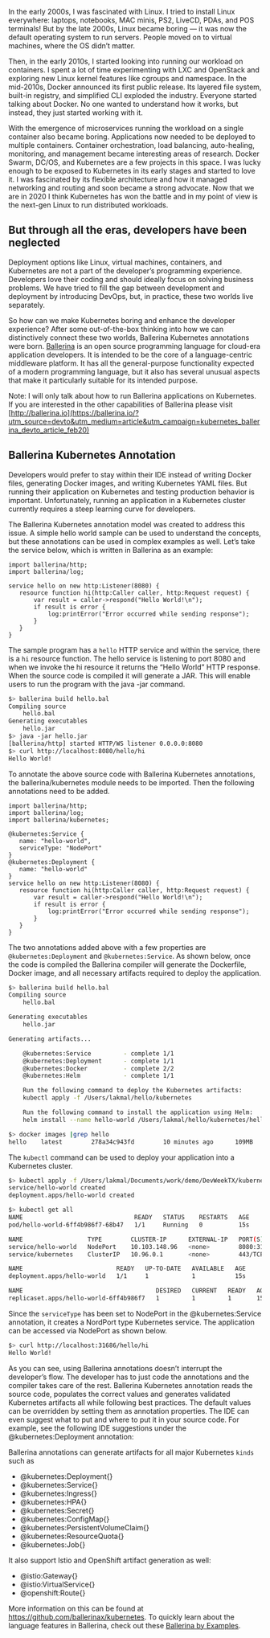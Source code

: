 
In the early 2000s, I was fascinated with Linux. I tried to install Linux everywhere: laptops, notebooks, MAC minis, PS2, LiveCD, PDAs, and POS terminals! But by the late 2000s, Linux became boring — it was now the default operating system to run servers. People moved on to virtual machines, where the OS didn’t matter.

Then, in the early 2010s, I started looking into running our workload on containers. I spent a lot of time experimenting with LXC and OpenStack and exploring new Linux kernel features like cgroups and namespace. In the mid-2010s, Docker announced its first public release. Its layered file system, built-in registry, and simplified CLI exploded the industry. Everyone started talking about Docker. No one wanted to understand how it works, but instead, they just started working with it. 

With the emergence of microservices running the workload on a single container also became boring. Applications now needed to be deployed to multiple containers. Container orchestration, load balancing, auto-healing, monitoring, and management became interesting areas of research. Docker Swarm, DC/OS, and Kubernetes are a few projects in this space. I was lucky enough to be exposed to Kubernetes in its early stages and started to love it. I was fascinated by its flexible architecture and how it managed networking and routing and soon became a strong advocate. Now that we are in 2020 I think Kubernetes has won the battle and in my point of view is the next-gen Linux to run distributed workloads.

## But through all the eras, developers have been neglected

Deployment options like Linux, virtual machines, containers, and Kubernetes are not a part of the developer’s programming experience. Developers love their coding and should ideally focus on solving business problems. We have tried to fill the gap between development and deployment by introducing DevOps, but, in practice, these two worlds live separately.

So how can we make Kubernetes boring and enhance the developer experience? After some out-of-the-box thinking into how we can distinctively connect these two worlds, Ballerina Kubernetes annotations were born. [Ballerina](https://ballerina.io/?utm_source=devto&utm_medium=article&utm_campaign=kubernetes_ballerina_devto_article_feb20) is an open source programming language for cloud-era application developers. It is intended to be the core of a language-centric middleware platform. It has all the general-purpose functionality expected of a modern programming language, but it also has several unusual aspects that make it particularly suitable for its intended purpose.

Note: I will only talk about how to run Ballerina applications on Kubernetes. If you are interested in the other capabilities of Ballerina please visit [http://ballerina.io](https://ballerina.io/?utm_source=devto&utm_medium=article&utm_campaign=kubernetes_ballerina_devto_article_feb20)

## Ballerina Kubernetes Annotation

Developers would prefer to stay within their IDE instead of writing Docker files, generating Docker images, and writing Kubernetes YAML files. But running their application on Kubernetes and testing production behavior is important. Unfortunately, running an application in a Kubernetes cluster currently requires a steep learning curve for developers. 

The Ballerina Kubernetes annotation model was created to address this issue. A simple hello world sample can be used to understand the concepts, but these annotations can be used in complex examples as well. Let’s take the service below, which is written in Ballerina as an example:

```ballerina
import ballerina/http;
import ballerina/log;
 
service hello on new http:Listener(8080) {
   resource function hi(http:Caller caller, http:Request request) {
       var result = caller->respond("Hello World!\n");
       if result is error {
           log:printError("Error occurred while sending response");
       }
   }
}
```

The sample program has a `hello` HTTP service and within the service, there is a `hi` resource function. The hello service is listening to port 8080 and when we invoke the hi resource it returns the “Hello World” HTTP response. When the source code is compiled it will generate a JAR. This will enable users to run the program with the java -jar command.

```bash
$> ballerina build hello.bal 
Compiling source
	hello.bal
Generating executables
	hello.jar
$> java -jar hello.jar 
[ballerina/http] started HTTP/WS listener 0.0.0.0:8080
$> curl http://localhost:8080/hello/hi
Hello World!
```
To annotate the above source code with Ballerina Kubernetes annotations, the ballerina/kubernetes module needs to be imported. Then the following annotations need to be added.

```ballerina
import ballerina/http;
import ballerina/log;
import ballerina/kubernetes;
 
@kubernetes:Service {
   name: "hello-world",
   serviceType: "NodePort"
}
@kubernetes:Deployment {
   name: "hello-world"
}
service hello on new http:Listener(8080) {
   resource function hi(http:Caller caller, http:Request request) {
       var result = caller->respond("Hello World!\n");
       if result is error {
           log:printError("Error occurred while sending response");
       }
   }
}
```

The two annotations added above with a few properties are `@kubernetes:Deployment` and `@kubernetes:Service`. As shown below, once the code is compiled the Ballerina compiler will generate the Dockerfile, Docker image, and all necessary artifacts required to deploy the application.

```bash
$> ballerina build hello.bal 
Compiling source
	hello.bal

Generating executables
	hello.jar

Generating artifacts...

	@kubernetes:Service			- complete 1/1
	@kubernetes:Deployment		- complete 1/1
	@kubernetes:Docker			- complete 2/2 
	@kubernetes:Helm			- complete 1/1

	Run the following command to deploy the Kubernetes artifacts: 
	kubectl apply -f /Users/lakmal/hello/kubernetes

	Run the following command to install the application using Helm: 
	helm install --name hello-world /Users/lakmal/hello/kubernetes/hello-world

$> docker images |grep hello
hello    latest        278a34c943fd        10 minutes ago      109MB
```
The `kubectl` command can be used to deploy your application into a Kubernetes cluster. 
```bash
$> kubectl apply -f /Users/lakmal/Documents/work/demo/DevWeekTX/kubernetes
service/hello-world created
deployment.apps/hello-world created

$> kubectl get all
NAME                               READY   STATUS    RESTARTS   AGE
pod/hello-world-6ff4b986f7-68b47   1/1     Running   0          15s

NAME                  TYPE        CLUSTER-IP      EXTERNAL-IP   PORT(S)          AGE
service/hello-world   NodePort    10.103.148.96   <none>        8080:31686/TCP   15s
service/kubernetes    ClusterIP   10.96.0.1       <none>        443/TCP          21d

NAME                          READY   UP-TO-DATE   AVAILABLE   AGE
deployment.apps/hello-world   1/1     1            1           15s

NAME                                     DESIRED   CURRENT   READY   AGE
replicaset.apps/hello-world-6ff4b986f7   1         1         1       15s
```

Since the `serviceType` has been set to NodePort in the @kubernetes:Service annotation, it creates a NordPort type Kubernetes service. The application can be accessed via NodePort as shown below.
```bash
$> curl http://localhost:31686/hello/hi
Hello World!
```
As you can see, using Ballerina annotations doesn’t interrupt the developer’s flow. The developer has to just code the annotations and the compiler takes care of the rest. Ballerina Kubernetes annotation reads the source code, populates the correct values and generates validated Kubernetes artifacts all while following best practices. The default values can be overridden by setting them as annotation properties. The IDE can even suggest what to put and where to put it in your source code. For example, see the following IDE suggestions under the @kubernetes:Deployment annotation:

[]()

Ballerina annotations can generate artifacts for all major Kubernetes `kinds` such as
- @kubernetes:Deployment{}
- @kubernetes:Service{}
- @kubernetes:Ingress{}
- @kubernetes:HPA{}
- @kubernetes:Secret{}
- @kubernetes:ConfigMap{}
- @kubernetes:PersistentVolumeClaim{}
- @kubernetes:ResourceQuota{}
- @kubernetes:Job{}

It also support Istio and OpenShift artifact generation as well:
- @istio:Gateway{}
- @istio:VirtualService{}
- @openshift:Route{}

More information on this can be found at https://github.com/ballerinax/kubernetes. To quickly learn about the language features in Ballerina, check out these [Ballerina by Examples](https://ballerina.io/learn/by-example/?utm_source=devto&utm_medium=article&utm_campaign=kubernetes_ballerina_devto_article_feb20).
